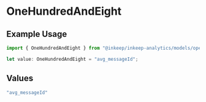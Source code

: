 # OneHundredAndEight

## Example Usage

```typescript
import { OneHundredAndEight } from "@inkeep/inkeep-analytics/models/operations";

let value: OneHundredAndEight = "avg_messageId";
```

## Values

```typescript
"avg_messageId"
```